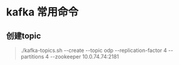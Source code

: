 # kafka 常用命令 #
## 创建topic ##
> ./kafka-topics.sh --create --topic odp --replication-factor 4 --partitions 4 --zookeeper 10.0.74.74:2181  
